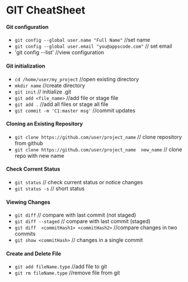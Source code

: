 # GIT CheatSheet

#### Git configuration
   + `git config --global user.name "Full Name"` //set name
   + `git config --global user.email "you@appscode.com"`    // set email
   + 'git config --list'    //view configuration 

#### Git initialization 
   + `cd /home/user/my_project`     //open existing directory
   + `mkdir name`             //create directory
   + `git init`               // initialize .git 
   + `git add <file_name>`      //add file or stage file
   + `git add .`        //add all files or stage all file
   + `git commit -m 'C1:master msg'`    //commit updates
   
   
 #### Cloning an Existing Repository
   + `git clone https://github.com/user/project_name`  // clone repository from github
   +  `git clone https://github.com/user/project_name  new_name`   // clone repo with new name
   
 #### Check Corrent Status
   + `git status`   // check current status or notice changes 
   + `git status -s` // short status
   
 #### Viewing Changes
   + `git diff`     // compare with last commit (not staged)
   + `git diff --staged`    // compare with last commit (staged)
   + `git diff  <commitHash1> <commitHash2>` //compare changes in two commits
   +  `git show <commitHash>`       // changes in a single commit 
   
 #### Create and Delete File
   + `git add fileName.type`        //add file to git
   + `git rm fileName.type`         //remove file from git
   